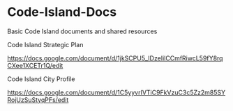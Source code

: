 Code-Island-Docs
================

Basic Code Island documents and shared resources

Code Island Strategic Plan

https://docs.google.com/document/d/1jkSCPU5_IDzeIilCCmfRiwcL59fY8rqCXee1XCETr1Q/edit


Code Island City Profile

https://docs.google.com/document/d/1C5yyvrIVTiC9FkVzuC3c5Zz2m85SYRojUzSuStyqPFs/edit

